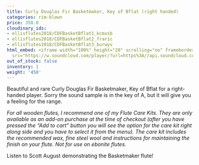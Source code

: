 ```yaml
---
title: Curly Douglas Fir Basketmaker, Key of Bflat (right handed)
categories: rim-blown
price: 350.0
cloudinary_ids:
- ellisflutes2018/CDFBasketBflat1_kcmxsb
- ellisflutes2018/CDFBasketBflat2_fraric
- ellisflutes2018/CDFBasketBflat3_burwyv
html_embed: <iframe width="100%" height="20" scrolling="no" frameborder="no" allow="autoplay"
  src="https://w.soundcloud.com/player/?url=https%3A//api.soundcloud.com/tracks/536548146&color=%23ff5500&inverse=false&auto_play=false&show_user=true"></iframe>
out_of_stock: false
inventory: 1
weight: '450'
---
```


Beautiful and rare Curly Douglas Fir Basketmaker, Key of Bflat for a right-handed player.  Sorry the sound sample is in the key of A, but it will give you a feeling for the range.

*For all wooden flutes, I recommend one of my Flute Care Kits.  They are only available as an add-on purchase at the time of checkout (after you have pressed the “Add to cart” button you will see the option for the care kit right along side and you have to select it from the menu). The care kit includes the recommended wax, fine steel wool and instructions for maintaining the finish on your flute.  Not for use on ebonite flutes.*

Listen to Scott August demonstrating the Basketmaker flute!